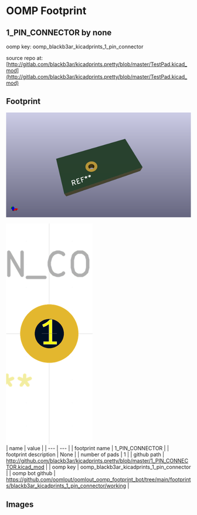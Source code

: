 # OOMP Footprint  
## 1_PIN_CONNECTOR  by none  
  
oomp key: oomp_blackb3ar_kicadprints_1_pin_connector  
  
source repo at: [http://gitlab.com/blackb3ar/kicadprints.pretty/blob/master/TestPad.kicad_mod](http://gitlab.com/blackb3ar/kicadprints.pretty/blob/master/TestPad.kicad_mod)  
## Footprint  
  
[![working_kicad_pcb_3d.png](working_kicad_pcb_3d_600.png)](working_kicad_pcb_3d.png)  
  
[![working.png](working_600.png)](working.png)  
| name | value | 
| --- | --- | 
| footprint name | 1_PIN_CONNECTOR | 
| footprint description | None | 
| number of pads | 1 | 
| github path | http://github.com/blackb3ar/kicadprints.pretty/blob/master/1_PIN_CONNECTOR.kicad_mod | 
| oomp key | oomp_blackb3ar_kicadprints_1_pin_connector | 
| oomp bot github | https://github.com/oomlout/oomlout_oomp_footprint_bot/tree/main/footprints/blackb3ar_kicadprints_1_pin_connector/working | 
## Images  
